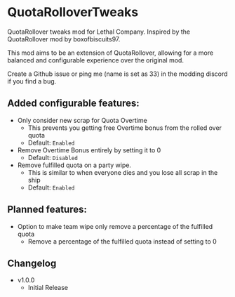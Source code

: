 # QuotaRolloverTweaks
 QuotaRollover tweaks mod for Lethal Company. Inspired by the QuotaRollover mod by boxofbiscuits97.

 This mod aims to be an extension of QuotaRollover, allowing for a more balanced and configurable experience over the original mod.

 Create a Github issue or ping me (name is set as 33) in the modding discord if you find a bug.

## Added configurable features:
- Only consider new scrap for Quota Overtime
	- This prevents you getting free Overtime bonus from the rolled over quota
	- Default: `Enabled`
- Remove Overtime Bonus entirely by setting it to 0
	- Default: `Disabled`
- Remove fulfilled quota on a party wipe.
	- This is similar to when everyone dies and you lose all scrap in the ship
	- Default: `Enabled`

## Planned features:
- Option to make team wipe only remove a percentage of the fulfilled quota
	- Remove a percentage of the fulfilled quota instead of setting to 0


## Changelog
- v1.0.0
	- Initial Release